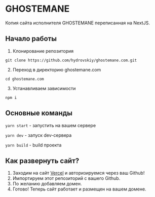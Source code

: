 # GHOSTEMANE

Копия сайта исполнителя GHOSTEMANE переписанная на NextJS. 

## Начало работы

1. Клонирование репозитория 

```git clone https://github.com/hydrovskiy/ghostemane.com.git```

2. Переход в директорию ghostemane.com

```cd ghostemane.com```

3. Устанавливаем зависимости

```npm i```

## Основные команды

```yarn start``` - запустить на вашем сервере

```yarn dev``` - запуск dev-сервера

```yarn build``` - build проекта

## Как развернуть сайт?

1. Заходим на сайт [Vercel](https://vercel.com) и авторизируемся через ваш Github!
2. Импортируем этот репозиторий с вашего Github.
3. По желанию добавляем домен.
4. Готово! Теперь сайт работает и размещен на вашем домене.
